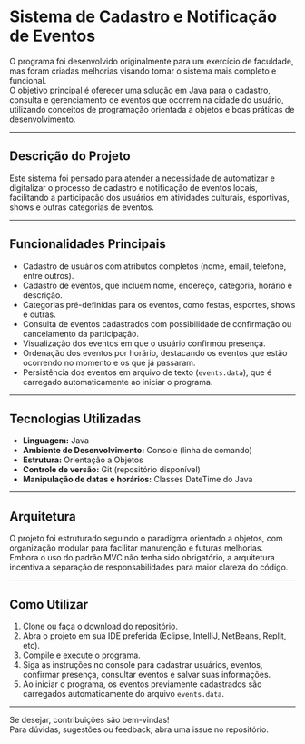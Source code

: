 # Sistema de Cadastro e Notificação de Eventos

O programa foi desenvolvido originalmente para um exercício de faculdade, mas foram criadas melhorias visando tornar o sistema mais completo e funcional.  
O objetivo principal é oferecer uma solução em Java para o cadastro, consulta e gerenciamento de eventos que ocorrem na cidade do usuário, utilizando conceitos de programação orientada a objetos e boas práticas de desenvolvimento.

---

## Descrição do Projeto

Este sistema foi pensado para atender a necessidade de automatizar e digitalizar o processo de cadastro e notificação de eventos locais, facilitando a participação dos usuários em atividades culturais, esportivas, shows e outras categorias de eventos.

---

## Funcionalidades Principais

- Cadastro de usuários com atributos completos (nome, email, telefone, entre outros).  
- Cadastro de eventos, que incluem nome, endereço, categoria, horário e descrição.  
- Categorias pré-definidas para os eventos, como festas, esportes, shows e outras.  
- Consulta de eventos cadastrados com possibilidade de confirmação ou cancelamento da participação.  
- Visualização dos eventos em que o usuário confirmou presença.  
- Ordenação dos eventos por horário, destacando os eventos que estão ocorrendo no momento e os que já passaram.  
- Persistência dos eventos em arquivo de texto (`events.data`), que é carregado automaticamente ao iniciar o programa.

---

## Tecnologias Utilizadas

- **Linguagem:** Java  
- **Ambiente de Desenvolvimento:** Console (linha de comando)  
- **Estrutura:** Orientação a Objetos  
- **Controle de versão:** Git (repositório disponível)  
- **Manipulação de datas e horários:** Classes DateTime do Java  

---

## Arquitetura

O projeto foi estruturado seguindo o paradigma orientado a objetos, com organização modular para facilitar manutenção e futuras melhorias.  
Embora o uso do padrão MVC não tenha sido obrigatório, a arquitetura incentiva a separação de responsabilidades para maior clareza do código.

---

## Como Utilizar

1. Clone ou faça o download do repositório.  
2. Abra o projeto em sua IDE preferida (Eclipse, IntelliJ, NetBeans, Replit, etc).  
3. Compile e execute o programa.  
4. Siga as instruções no console para cadastrar usuários, eventos, confirmar presença, consultar eventos e salvar suas informações.  
5. Ao iniciar o programa, os eventos previamente cadastrados são carregados automaticamente do arquivo `events.data`.

---

Se desejar, contribuições são bem-vindas!  
Para dúvidas, sugestões ou feedback, abra uma issue no repositório.

